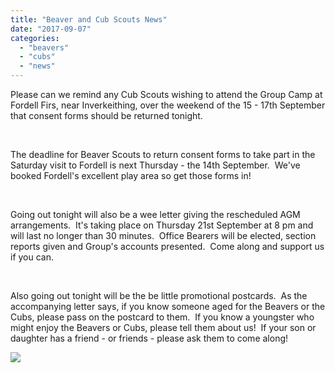 ```yaml
---
title: "Beaver and Cub Scouts News"
date: "2017-09-07"
categories: 
  - "beavers"
  - "cubs"
  - "news"
---
```


Please can we remind any Cub Scouts wishing to attend the Group Camp at Fordell Firs, near Inverkeithing, over the weekend of the 15 - 17th September that consent forms should be returned tonight.

 

The deadline for Beaver Scouts to return consent forms to take part in the Saturday visit to Fordell is next Thursday - the 14th September.  We've booked Fordell's excellent play area so get those forms in!

 

Going out tonight will also be a wee letter giving the rescheduled AGM arrangements.  It's taking place on Thursday 21st September at 8 pm and will last no longer than 30 minutes.  Office Bearers will be elected, section reports given and Group's accounts presented.  Come along and support us if you can.

 

Also going out tonight will be the be little promotional postcards.  As the accompanying letter says, if you know someone aged for the Beavers or the Cubs, please pass on the postcard to them.  If you know a youngster who might enjoy the Beavers or Cubs, please tell them about us!  If your son or daughter has a friend - or friends - please ask them to come along!

[![](https://7thwhitburnscouts.org.uk/wp-content/uploads/2022/01/36326-bs-and-cs-promotional-cards.jpg?w=300&h=240)](https://7thwhitburnscouts.org.uk/wp-content/uploads/2022/01/36326-bs-and-cs-promotional-cards.jpg)
